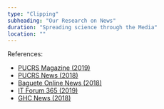 ```yaml
---
type: "Clipping"
subheading: "Our Research on News"
duration: "Spreading science through the Media"
location: ""
---
```


References:

* <a href="http://www.pucrs.br/revista/solucoes-beneficiam-pacientes/">PUCRS Magazine (2019)</a>
* <a href="http://www.pucrs.br/politecnica/2018/11/14/grupo-de-inteligencia-artificial-e-reconhecido-no-premio-empreenda-saude/">PUCRS News (2018)</a>
* <a href="https://www.baguete.com.br/noticias/13/12/2018/puc-rs-tem-grupo-de-ia-em-saude">Baguete Online News (2018)</a>
* <a href="https://itforum365.com.br/ai-e-protagonista-na-avaliacao-farmaceutica-no-hospital-mae-de-deus/">IT Forum 365 (2019)</a>
* <a href="https://www.ghc.com.br/noticia.aberta.asp?idRegistro=15072">GHC News (2018)</a>

